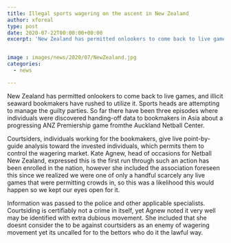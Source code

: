 ```yaml
---
title: Illegal sports wagering on the ascent in New Zealand
author: xforeal 
type: post
date: 2020-07-22T00:00:00+00:00
excerpt: 'New Zealand has permitted onlookers to come back to live games, and illicit seaward bookmakers have rushed to utilize it '


image : images/news/2020/07/NewZealand.jpg
categories:
  - news

---
```

New Zealand has permitted onlookers to come back to live games, and illicit seaward bookmakers have rushed to utilize it. Sports heads are attempting to manage the guilty parties. So far there have been three episodes where individuals were discovered handing-off data to bookmakers in Asia about a progressing ANZ Premiership game fromthe Auckland Netball Center. 

Courtsiders, individuals working for the bookmakers, give live point-by-guide analysis toward the invested individuals, which permits them to control the wagering market. Kate Agnew, head of occasions for Netball New Zealand, expressed this is the first run through such an action has been enrolled in the nation, however she included the association foreseen this since we realized we were one of only a handful scarcely any live games that were permitting crowds in, so this was a likelihood this would happen so we kept our eyes open for it. 

Information was passed to the police and other applicable specialists. Courtsiding is certifiably not a crime in itself, yet Agnew noted it very well may be identified with extra dubious movement. She included that she doesnt consider the to be against courtsiders as an enemy of wagering movement yet its uncalled for to the bettors who do it the lawful way.